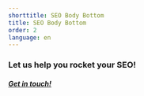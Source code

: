 ```yaml
---
shorttitle: SEO Body Bottom
title: SEO Body Bottom
order: 2
language: en
---
```

### Let us help you rocket your SEO!

##### [Get in touch!](/contact/)